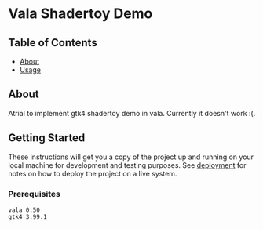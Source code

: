 # Vala Shadertoy Demo

## Table of Contents

- [About](#about)
- [Usage](#usage)

## About <a name = "about"></a>

Atrial to implement gtk4 shadertoy demo in vala. Currently it doesn't work :(.

## Getting Started <a name = "getting_started"></a>

These instructions will get you a copy of the project up and running on your local machine for development and testing purposes. See [deployment](#deployment) for notes on how to deploy the project on a live system.

### Prerequisites

```
vala 0.50
gtk4 3.99.1
```
